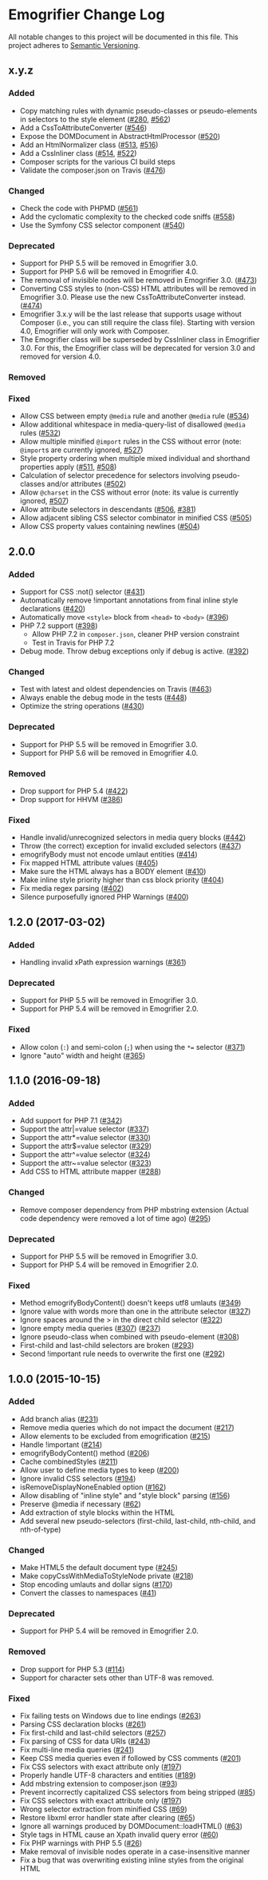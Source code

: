 # Emogrifier Change Log

All notable changes to this project will be documented in this file.
This project adheres to [Semantic Versioning](https://semver.org/).


## x.y.z

### Added
- Copy matching rules with dynamic pseudo-classes or pseudo-elements in
  selectors to the style element
  ([#280](https://github.com/MyIntervals/emogrifier/issues/280),
  [#562](https://github.com/MyIntervals/emogrifier/pull/562))
- Add a CssToAttributeConverter
  ([#546](https://github.com/jjriv/emogrifier/pull/546))
- Expose the DOMDocument in AbstractHtmlProcessor
  ([#520](https://github.com/jjriv/emogrifier/pull/520))
- Add an HtmlNormalizer class
  ([#513](https://github.com/jjriv/emogrifier/pull/513),
  [#516](https://github.com/jjriv/emogrifier/pull/516))
- Add a CssInliner class
  ([#514](https://github.com/jjriv/emogrifier/pull/514),
  [#522](https://github.com/jjriv/emogrifier/pull/522))
- Composer scripts for the various CI build steps
- Validate the composer.json on Travis
  ([#476](https://github.com/jjriv/emogrifier/pull/476))

### Changed
- Check the code with PHPMD
  ([#561](https://github.com/jjriv/emogrifier/pull/561))
- Add the cyclomatic complexity to the checked code sniffs
  ([#558](https://github.com/jjriv/emogrifier/pull/558))
- Use the Symfony CSS selector component
  ([#540](https://github.com/jjriv/emogrifier/pull/540))

### Deprecated
- Support for PHP 5.5 will be removed in Emogrifier 3.0.
- Support for PHP 5.6 will be removed in Emogrifier 4.0.
- The removal of invisible nodes will be removed in Emogrifier 3.0.
  ([#473](https://github.com/jjriv/emogrifier/pull/473))
- Converting CSS styles to (non-CSS) HTML attributes will be removed
  in Emogrifier 3.0. Please use the new CssToAttributeConverter instead.
  ([#474](https://github.com/jjriv/emogrifier/pull/474))
- Emogrifier 3.x.y will be the last release that supports usage without
  Composer (i.e., you can still require the class file).
  Starting with version 4.0, Emogrifier will only work with Composer.
- The Emogrifier class will be superseded by CssInliner class in
  Emogrifier 3.0. For this, the Emogrifier class will be deprecated for
  version 3.0 and removed for version 4.0.

### Removed

### Fixed
- Allow CSS between empty `@media` rule and another `@media` rule
  ([#534](https://github.com/MyIntervals/emogrifier/pull/534))
- Allow additional whitespace in media-query-list of disallowed `@media` rules
  ([#532](https://github.com/MyIntervals/emogrifier/pull/532))
- Allow multiple minified `@import` rules in the CSS without error (note:
  `@import`s are currently ignored,
  [#527](https://github.com/MyIntervals/emogrifier/pull/527))
- Style property ordering when multiple mixed individual and shorthand
  properties apply ([#511](https://github.com/MyIntervals/emogrifier/pull/511),
  [#508](https://github.com/MyIntervals/emogrifier/issues/508))
- Calculation of selector precedence for selectors involving pseudo-classes
  and/or attributes ([#502](https://github.com/MyIntervals/emogrifier/pull/502))
- Allow `@charset` in the CSS without error (note: its value is currently
  ignored, [#507](https://github.com/MyIntervals/emogrifier/pull/507))
- Allow attribute selectors in descendants
  ([#506](https://github.com/MyIntervals/emogrifier/pull/506),
  [#381](https://github.com/MyIntervals/emogrifier/issues/381))
- Allow adjacent sibling CSS selector combinator in minified CSS
  ([#505](https://github.com/MyIntervals/emogrifier/pull/505))
- Allow CSS property values containing newlines
  ([#504](https://github.com/MyIntervals/emogrifier/pull/504))


## 2.0.0

### Added
- Support for CSS :not() selector
  ([#431](https://github.com/jjriv/emogrifier/pull/431))
- Automatically remove !important annotations from final inline style declarations
  ([#420](https://github.com/MyIntervals/emogrifier/pull/420))
- Automatically move `<style>` block from `<head>` to `<body>`
  ([#396](https://github.com/MyIntervals/emogrifier/pull/396))
- PHP 7.2 support ([#398](https://github.com/MyIntervals/emogrifier/pull/398))
  - Allow PHP 7.2 in `composer.json`, cleaner PHP version constraint
  - Test in Travis for PHP 7.2
- Debug mode. Throw debug exceptions only if debug is active.
  ([#392](https://github.com/MyIntervals/emogrifier/pull/392))

### Changed
- Test with latest and oldest dependencies on Travis
  ([#463](https://github.com/MyIntervals/emogrifier/pull/463))
- Always enable the debug mode in the tests
  ([#448](https://github.com/MyIntervals/emogrifier/pull/448))
- Optimize the string operations
  ([#430](https://github.com/MyIntervals/emogrifier/pull/430))

### Deprecated
- Support for PHP 5.5 will be removed in Emogrifier 3.0.
- Support for PHP 5.6 will be removed in Emogrifier 4.0.

### Removed
- Drop support for PHP 5.4
  ([#422](https://github.com/MyIntervals/emogrifier/pull/422))
- Drop support for HHVM
  ([#386](https://github.com/MyIntervals/emogrifier/pull/386))

### Fixed
- Handle invalid/unrecognized selectors in media query blocks
  ([#442](https://github.com/MyIntervals/emogrifier/pull/442))
- Throw (the correct) exception for invalid excluded selectors
  ([#437](https://github.com/MyIntervals/emogrifier/pull/437))
- emogrifyBody must not encode umlaut entities
  ([#414](https://github.com/MyIntervals/emogrifier/pull/414))
- Fix mapped HTML attribute values
  ([#405](https://github.com/MyIntervals/emogrifier/pull/405))
- Make sure the HTML always has a BODY element
  ([#410](https://github.com/MyIntervals/emogrifier/pull/410))
- Make inline style priority higher than css block priority
  ([#404](https://github.com/MyIntervals/emogrifier/pull/404))
- Fix media regex parsing
  ([#402](https://github.com/MyIntervals/emogrifier/pull/402))
- Silence purposefully ignored PHP Warnings
  ([#400](https://github.com/MyIntervals/emogrifier/pull/400))


## 1.2.0 (2017-03-02)

### Added
- Handling invalid xPath expression warnings
  ([#361](https://github.com/MyIntervals/emogrifier/pull/361))

### Deprecated
- Support for PHP 5.5 will be removed in Emogrifier 3.0.
- Support for PHP 5.4 will be removed in Emogrifier 2.0.

### Fixed
- Allow colon (`:`) and semi-colon (`;`) when using the `*=` selector
  ([#371](https://github.com/MyIntervals/emogrifier/pull/371))
- Ignore "auto" width and height
  ([#365](https://github.com/MyIntervals/emogrifier/pull/365))


## 1.1.0 (2016-09-18)

### Added
- Add support for PHP 7.1
  ([#342](https://github.com/MyIntervals/emogrifier/pull/342))
- Support the attr|=value selector
  ([#337](https://github.com/MyIntervals/emogrifier/pull/337))
- Support the attr*=value selector
  ([#330](https://github.com/MyIntervals/emogrifier/pull/330))
- Support the attr$=value selector
  ([#329](https://github.com/MyIntervals/emogrifier/pull/329))
- Support the attr^=value selector
  ([#324](https://github.com/MyIntervals/emogrifier/pull/324))
- Support the attr~=value selector
  ([#323](https://github.com/MyIntervals/emogrifier/pull/323))
- Add CSS to HTML attribute mapper
  ([#288](https://github.com/MyIntervals/emogrifier/pull/288))

### Changed
- Remove composer dependency from PHP mbstring extension
  (Actual code dependency were removed a lot of time ago)
  ([#295](https://github.com/MyIntervals/emogrifier/pull/295))

### Deprecated
- Support for PHP 5.5 will be removed in Emogrifier 3.0.
- Support for PHP 5.4 will be removed in Emogrifier 2.0.

### Fixed
- Method emogrifyBodyContent() doesn't keeps utf8 umlauts
  ([#349](https://github.com/MyIntervals/emogrifier/pull/349))
- Ignore value with words more than one in the attribute selector
  ([#327](https://github.com/MyIntervals/emogrifier/pull/327))
- Ignore spaces around the > in the direct child selector
  ([#322](https://github.com/MyIntervals/emogrifier/pull/322))
- Ignore empty media queries
  ([#307](https://github.com/MyIntervals/emogrifier/pull/307))
  ([#237](https://github.com/MyIntervals/emogrifier/issues/237))
- Ignore pseudo-class when combined with pseudo-element
  ([#308](https://github.com/MyIntervals/emogrifier/pull/308))
- First-child and last-child selectors are broken
  ([#293](https://github.com/MyIntervals/emogrifier/pull/293))
- Second !important rule needs to overwrite the first one
  ([#292](https://github.com/MyIntervals/emogrifier/pull/292))


## 1.0.0 (2015-10-15)

### Added
- Add branch alias ([#231](https://github.com/MyIntervals/emogrifier/pull/231))
- Remove media queries which do not impact the document
  ([#217](https://github.com/MyIntervals/emogrifier/pull/217))
- Allow elements to be excluded from emogrification
  ([#215](https://github.com/MyIntervals/emogrifier/pull/215))
- Handle !important ([#214](https://github.com/MyIntervals/emogrifier/pull/214))
- emogrifyBodyContent() method
  ([#206](https://github.com/MyIntervals/emogrifier/pull/206))
- Cache combinedStyles ([#211](https://github.com/MyIntervals/emogrifier/pull/211))
- Allow user to define media types to keep
  ([#200](https://github.com/MyIntervals/emogrifier/pull/200))
- Ignore invalid CSS selectors
  ([#194](https://github.com/MyIntervals/emogrifier/pull/194))
- isRemoveDisplayNoneEnabled option
  ([#162](https://github.com/MyIntervals/emogrifier/pull/162))
- Allow disabling of "inline style" and "style block" parsing
  ([#156](https://github.com/MyIntervals/emogrifier/pull/156))
- Preserve @media if necessary
  ([#62](https://github.com/MyIntervals/emogrifier/pull/62))
- Add extraction of style blocks within the HTML
- Add several new pseudo-selectors (first-child, last-child, nth-child,
  and nth-of-type)

### Changed
- Make HTML5 the default document type
  ([#245](https://github.com/MyIntervals/emogrifier/pull/245))
- Make copyCssWithMediaToStyleNode private
  ([#218](https://github.com/MyIntervals/emogrifier/pull/218))
- Stop encoding umlauts and dollar signs
  ([#170](https://github.com/MyIntervals/emogrifier/pull/170))
- Convert the classes to namespaces
  ([#41](https://github.com/MyIntervals/emogrifier/pull/41))

### Deprecated
- Support for PHP 5.4 will be removed in Emogrifier 2.0.

### Removed
- Drop support for PHP 5.3
  ([#114](https://github.com/MyIntervals/emogrifier/pull/114))
- Support for character sets other than UTF-8 was removed.

### Fixed
- Fix failing tests on Windows due to line endings
  ([#263](https://github.com/MyIntervals/emogrifier/pull/263))
- Parsing CSS declaration blocks
  ([#261](https://github.com/MyIntervals/emogrifier/pull/261))
- Fix first-child and last-child selectors
  ([#257](https://github.com/MyIntervals/emogrifier/pull/257))
- Fix parsing of CSS for data URIs
  ([#243](https://github.com/MyIntervals/emogrifier/pull/243))
- Fix multi-line media queries
  ([#241](https://github.com/MyIntervals/emogrifier/pull/241))
- Keep CSS media queries even if followed by CSS comments
  ([#201](https://github.com/MyIntervals/emogrifier/pull/201))
- Fix CSS selectors with exact attribute only
  ([#197](https://github.com/MyIntervals/emogrifier/pull/197))
- Properly handle UTF-8 characters and entities
  ([#189](https://github.com/MyIntervals/emogrifier/pull/189))
- Add mbstring extension to composer.json
  ([#93](https://github.com/MyIntervals/emogrifier/pull/93))
- Prevent incorrectly capitalized CSS selectors from being stripped
  ([#85](https://github.com/MyIntervals/emogrifier/pull/85))
- Fix CSS selectors with exact attribute only
  ([#197](https://github.com/MyIntervals/emogrifier/pull/197))
- Wrong selector extraction from minified CSS
  ([#69](https://github.com/MyIntervals/emogrifier/pull/69))
- Restore libxml error handler state after clearing
  ([#65](https://github.com/MyIntervals/emogrifier/pull/65))
- Ignore all warnings produced by DOMDocument::loadHTML()
  ([#63](https://github.com/MyIntervals/emogrifier/pull/63))
- Style tags in HTML cause an Xpath invalid query error
  ([#60](https://github.com/MyIntervals/emogrifier/pull/60))
- Fix PHP warnings with PHP 5.5
  ([#26](https://github.com/MyIntervals/emogrifier/pull/26))
- Make removal of invisible nodes operate in a case-insensitive manner
- Fix a bug that was overwriting existing inline styles from the original HTML
